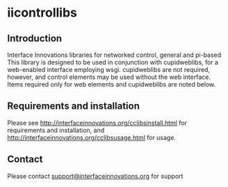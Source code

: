 iicontrollibs
=============================================

## Introduction

Interface Innovations libraries for networked control, general and pi-based
This library is designed to be used in conjunction with cupidweblibs, for a web-enabled interface employing wsgi. cupidweblibs are not required, however, and control elements may be used without the web interface. Items required only for web elements and cupidweblibs are noted below. 

## Requirements and installation

Please see http://interfaceinnovations.org/cclibsinstall.html for requirements and installation, and http://interfaceinnovations.org/cclibsusage.html for usage.

## Contact

Please contact support@interfaceinnovations.org for support

